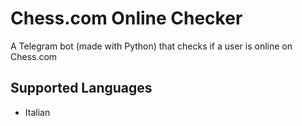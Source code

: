 # Chess.com Online Checker
A Telegram bot (made with Python) that checks if a user is online on Chess.com
## Supported Languages
- Italian
